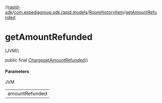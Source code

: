 //[rapid-sdk](../../../index.md)/[com.expediagroup.sdk.rapid.models](../index.md)/[RoomHistoryItem](index.md)/[getAmountRefunded](get-amount-refunded.md)

# getAmountRefunded

[JVM]\

public final [Charge](../-charge/index.md)[getAmountRefunded](get-amount-refunded.md)()

#### Parameters

JVM

| |
|---|
| amountRefunded |
